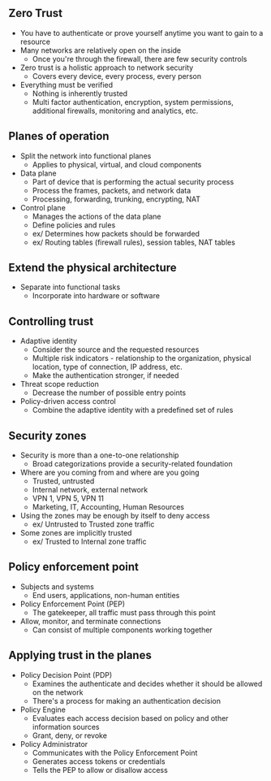 ## Zero Trust
- You have to authenticate or prove yourself anytime you want to gain to a resource
- Many networks are relatively open on the inside
	- Once you're through the firewall, there are few security controls
- Zero trust is a holistic approach to network security
	- Covers every device, every process, every person
- Everything must be verified
	- Nothing is inherently trusted
	- Multi factor authentication, encryption, system permissions, additional firewalls, monitoring and analytics, etc.
## Planes of operation
- Split the network into functional planes
	- Applies to physical, virtual, and cloud components
- Data plane
	- Part of device that is performing the actual security process
	- Process the frames, packets, and network data
	- Processing, forwarding, trunking, encrypting, NAT
- Control plane
	- Manages the actions of the data plane
	- Define policies and rules
	- ex/ Determines how packets should be forwarded
	- ex/ Routing tables (firewall rules), session tables, NAT tables
## Extend the physical architecture
- Separate into functional tasks
	- Incorporate into hardware or software
## Controlling trust
- Adaptive identity
	- Consider the source and the requested resources
	- Multiple risk indicators - relationship to the organization, physical location, type of connection, IP address, etc.
	- Make the authentication stronger, if needed
- Threat scope reduction
	- Decrease the number of possible entry points
- Policy-driven access control
	- Combine the adaptive identity with a predefined set of rules
## Security zones
- Security is more than a one-to-one relationship
	- Broad categorizations provide a security-related foundation
- Where are you coming from and where are you going
	- Trusted, untrusted
	- Internal network, external network
	- VPN 1, VPN 5, VPN 11
	- Marketing, IT, Accounting, Human Resources
- Using the zones may be enough by itself to deny access
	- ex/ Untrusted to Trusted zone traffic
- Some zones are implicitly trusted
	- ex/ Trusted to Internal zone traffic
## Policy enforcement point
- Subjects and systems
	- End users, applications, non-human entities
- Policy Enforcement Point (PEP)
	- The gatekeeper, all traffic must pass through this point
- Allow, monitor, and terminate connections
	- Can consist of multiple components working together
## Applying trust in the planes
- Policy Decision Point (PDP)
	- Examines the authenticate and decides whether it should be allowed on the network
	- There's a process for making an authentication decision
- Policy Engine
	- Evaluates each access decision based on policy and other information sources
	- Grant, deny, or revoke
- Policy Administrator
	- Communicates with the Policy Enforcement Point
	- Generates access tokens or credentials
	- Tells the PEP to allow or disallow access